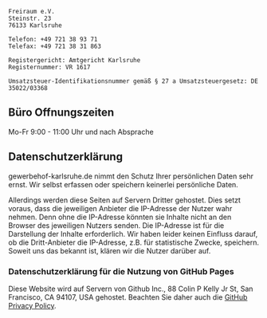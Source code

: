 
```
Freiraum e.V.
Steinstr. 23
76133 Karlsruhe

Telefon: +49 721 38 93 71
Telefax: +49 721 38 31 863

Registergericht: Amtgericht Karlsruhe
Registernummer: VR 1617

Umsatzsteuer-Identifikationsnummer gemäß § 27 a Umsatzsteuergesetz: DE 35022/03368
```

## Büro Offnungszeiten

Mo-Fr 9:00 - 11:00 Uhr
und nach Absprache


## Datenschutzerklärung

gewerbehof-karlsruhe.de nimmt den Schutz Ihrer persönlichen Daten sehr ernst. Wir selbst erfassen oder speichern keinerlei persönliche Daten.

Allerdings werden diese Seiten auf Servern Dritter gehostet. Dies setzt voraus, dass die jeweiligen Anbieter die IP-Adresse der Nutzer wahr nehmen. Denn ohne die IP-Adresse könnten sie Inhalte nicht an den Browser des jeweiligen Nutzers senden. Die IP-Adresse ist für die Darstellung der Inhalte erforderlich. Wir haben leider keinen Einfluss darauf, ob die Dritt-Anbieter die IP-Adresse, z.B. für statistische Zwecke, speichern. Soweit uns das bekannt ist, klären wir die Nutzer darüber auf.

### Datenschutzerklärung für die Nutzung von GitHub Pages

Diese Website wird auf Servern von Github Inc., 88 Colin P Kelly Jr St, San Francisco, CA 94107, USA gehostet. Beachten Sie daher auch die [GitHub Privacy Policy](https://github.com/site/privacy).
